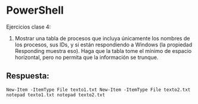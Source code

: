 # PowerShell

Ejercicios clase 4: 

1. Mostrar una tabla de procesos que incluya únicamente los nombres de los procesos, sus IDs, y si están respondiendo a Windows (la propiedad Responding muestra eso). Haga que la tabla tome el mínimo de espacio horizontal, pero no permita que la información se trunque.

## **Respuesta:**

``
  New-Item -ItemType File texto1.txt
  New-Item -ItemType File texto2.txt
  notepad texto1.txt
  notepad texto2.txt
``  
